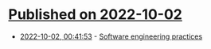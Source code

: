 # [Published on 2022-10-02](index.md)

* [2022-10-02, 00:41:53](https://lobste.rs/s/clsyso/software_engineering_practices) - [Software engineering practices](https://simonwillison.net/2022/Oct/1/software-engineering-practices/)
